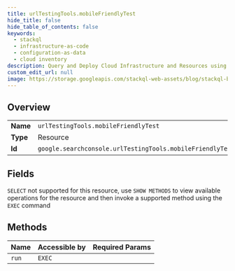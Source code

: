 ```yaml
---
title: urlTestingTools.mobileFriendlyTest
hide_title: false
hide_table_of_contents: false
keywords:
  - stackql
  - infrastructure-as-code
  - configuration-as-data
  - cloud inventory
description: Query and Deploy Cloud Infrastructure and Resources using SQL
custom_edit_url: null
image: https://storage.googleapis.com/stackql-web-assets/blog/stackql-blog-post-featured-image.png
---
```

  
    

## Overview
<table><tbody>
<tr><td><b>Name</b></td><td><code>urlTestingTools.mobileFriendlyTest</code></td></tr>
<tr><td><b>Type</b></td><td>Resource</td></tr>
<tr><td><b>Id</b></td><td><code>google.searchconsole.urlTestingTools.mobileFriendlyTest</code></td></tr>
</tbody></table>

## Fields
`SELECT` not supported for this resource, use `SHOW METHODS` to view available operations for the resource and then invoke a supported method using the `EXEC` command  
## Methods
| Name | Accessible by | Required Params |
| ---- | ------------- | --------------- |
| `run` | `EXEC` |  |

